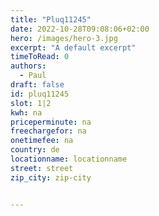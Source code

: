 ```yaml
---
title: "Pluq11245"
date: 2022-10-28T09:08:06+02:00
hero: /images/hero-3.jpg
excerpt: "A default excerpt"
timeToRead: 0
authors:
  - Paul
draft: false
id: pluq11245
slot: 1|2
kwh: na
priceperminute: na
freechargefor: na
onetimefee: na
country: de
locationname: locationname
street: street
zip_city: zip-city


---
```

